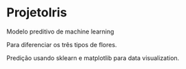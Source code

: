 # ProjetoIris
Modelo preditivo de machine learning

Para diferenciar os três tipos de flores.

Predição usando sklearn e matplotlib para data visualization.
